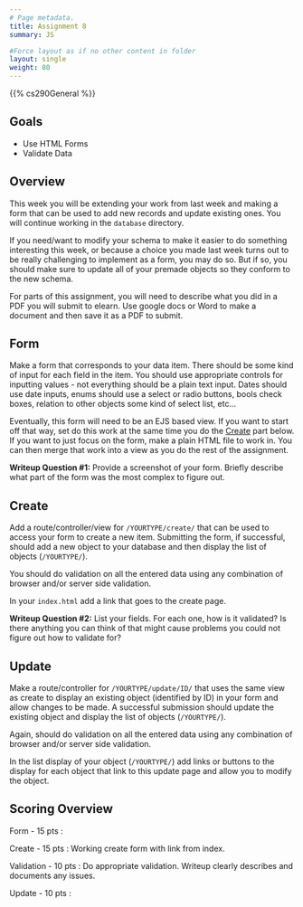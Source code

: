 ```yaml
---
# Page metadata.
title: Assignment 8
summary: JS

#Force layout as if no other content in folder
layout: single
weight: 80
---
```


{{% cs290General %}}

## Goals

* Use HTML Forms
* Validate Data

## Overview

This week you will be extending your work from last week and making a form that can be
used to add new records and update existing ones. You will continue working in the `database` directory.

If you need/want to modify your schema to make it easier to do something interesting
this week, or because a choice you made last week turns out to be really challenging to
implement as a form, you may do so. But if so, you should make sure to update all of your
premade objects so they conform to the new schema.

For parts of this assignment, you will need to describe what you did in a PDF you will
submit to elearn. Use google docs or Word to make a document and then save it as a PDF to submit.

## Form

Make a form that corresponds to your data item. There should be some kind of input for
each field in the item. You should use appropriate controls for inputting values - not everything
should be a plain text input. Dates should use date inputs, enums should use a select or
radio buttons, bools check boxes, relation to other objects some kind of select list, etc...

Eventually, this form will need to be an EJS based view. If you want to start off that way,
set do this work at the same time you do the [Create](#create) part below. If you want to
just focus on the form, make a plain HTML file to work in. You can then merge that work into
a view as you do the rest of the assignment.

**Writeup Question #1:** Provide a screenshot of your form. Briefly describe what part
of the form was the most complex to figure out.

## Create

Add a route/controller/view for `/YOURTYPE/create/` that can be used to access your form to
create a new item. Submitting the form, if successful, should add a new object to your
database and then display the list of objects (`/YOURTYPE/`).

You should do validation on all the entered data using any combination of browser and/or
server side validation.

In your `index.html` add a link that goes to the create page.

**Writeup Question #2:** List your fields. For each one, how is it validated? Is there
anything you can think of that might cause problems you could not figure out how to
validate for?

## Update

Make a route/controller for `/YOURTYPE/update/ID/` that uses the same view as create
to display an existing object (identified by ID) in your form and allow changes to be made.
A successful submission should update the existing object and display the list of
objects (`/YOURTYPE/`).

Again, should do validation on all the entered data using any combination of browser and/or
server side validation.

In the list display of your object (`/YOURTYPE/`) add links or buttons to the display for
each object that link to this update page and allow you to modify the object.

## Scoring Overview

Form - 15 pts
:  

Create - 15 pts
:  Working create form with link from index.

Validation - 10 pts
:  Do appropriate validation. Writeup clearly describes and documents any issues.

Update - 10 pts
:  
